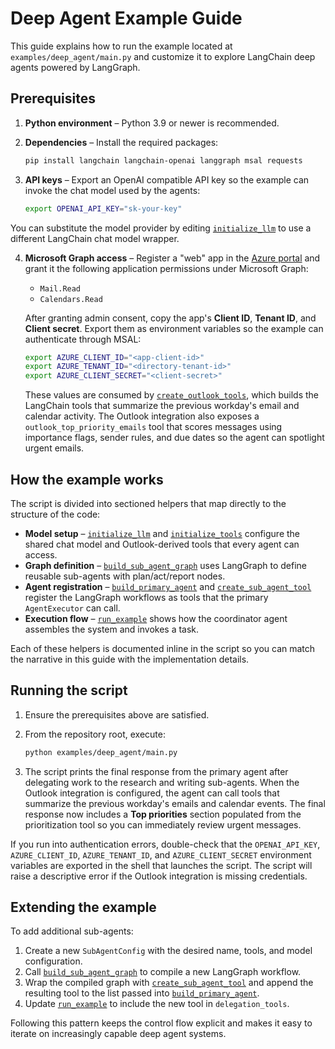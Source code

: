# Deep Agent Example Guide

This guide explains how to run the example located at
`examples/deep_agent/main.py` and customize it to explore LangChain deep agents
powered by LangGraph.

## Prerequisites

1. **Python environment** – Python 3.9 or newer is recommended.
2. **Dependencies** – Install the required packages:

   ```bash
   pip install langchain langchain-openai langgraph msal requests
   ```

3. **API keys** – Export an OpenAI compatible API key so the example can invoke
   the chat model used by the agents:

   ```bash
   export OPENAI_API_KEY="sk-your-key"
   ```

  You can substitute the model provider by editing
  [`initialize_llm`](../examples/deep_agent/main.py#L27) to use a different
   LangChain chat model wrapper.

4. **Microsoft Graph access** – Register a "web" app in the
   [Azure portal](https://portal.azure.com/) and grant it the following
   application permissions under Microsoft Graph:

   - `Mail.Read`
   - `Calendars.Read`

   After granting admin consent, copy the app's **Client ID**, **Tenant ID**,
   and **Client secret**. Export them as environment variables so the example
   can authenticate through MSAL:

   ```bash
   export AZURE_CLIENT_ID="<app-client-id>"
   export AZURE_TENANT_ID="<directory-tenant-id>"
   export AZURE_CLIENT_SECRET="<client-secret>"
   ```

   These values are consumed by
   [`create_outlook_tools`](../integrations/outlook.py), which builds the
   LangChain tools that summarize the previous workday's email and calendar
   activity. The Outlook integration also exposes a
   `outlook_top_priority_emails` tool that scores messages using importance
   flags, sender rules, and due dates so the agent can spotlight urgent emails.

## How the example works

The script is divided into sectioned helpers that map directly to the structure
of the code:

- **Model setup** – [`initialize_llm`](../examples/deep_agent/main.py#L27) and
  [`initialize_tools`](../examples/deep_agent/main.py#L49) configure the shared
  chat model and Outlook-derived tools that every agent can access.
- **Graph definition** – [`build_sub_agent_graph`](../examples/deep_agent/main.py#L101)
  uses LangGraph to define reusable sub-agents with plan/act/report nodes.
- **Agent registration** – [`build_primary_agent`](../examples/deep_agent/main.py#L164)
  and [`create_sub_agent_tool`](../examples/deep_agent/main.py#L192) register the
  LangGraph workflows as tools that the primary `AgentExecutor` can call.
- **Execution flow** – [`run_example`](../examples/deep_agent/main.py#L210)
  shows how the coordinator agent assembles the system and invokes a task.

Each of these helpers is documented inline in the script so you can match the
narrative in this guide with the implementation details.

## Running the script

1. Ensure the prerequisites above are satisfied.
2. From the repository root, execute:

   ```bash
   python examples/deep_agent/main.py
   ```

3. The script prints the final response from the primary agent after delegating
   work to the research and writing sub-agents. When the Outlook integration is
   configured, the agent can call tools that summarize the previous workday's
   emails and calendar events. The final response now includes a **Top priorities**
   section populated from the prioritization tool so you can immediately review
   urgent messages.

If you run into authentication errors, double-check that the `OPENAI_API_KEY`,
`AZURE_CLIENT_ID`, `AZURE_TENANT_ID`, and `AZURE_CLIENT_SECRET` environment
variables are exported in the shell that launches the script. The script will
raise a descriptive error if the Outlook integration is missing credentials.

## Extending the example

To add additional sub-agents:

1. Create a new `SubAgentConfig` with the desired name, tools, and model
   configuration.
2. Call [`build_sub_agent_graph`](../examples/deep_agent/main.py#L101) to compile
   a new LangGraph workflow.
3. Wrap the compiled graph with [`create_sub_agent_tool`](../examples/deep_agent/main.py#L192)
   and append the resulting tool to the list passed into
   [`build_primary_agent`](../examples/deep_agent/main.py#L164).
4. Update [`run_example`](../examples/deep_agent/main.py#L210) to include the new
   tool in `delegation_tools`.

Following this pattern keeps the control flow explicit and makes it easy to
iterate on increasingly capable deep agent systems.
